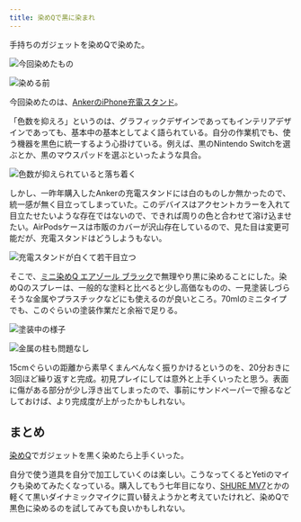 ```yaml
---
title: 染めQで黒に染まれ
---
```

手持ちのガジェットを染めQで染めた。

![](https://lh4.googleusercontent.com/iGBKtzxjHwiERKl4aDbzCKIOCBKUcgj0zU_oPpi1IIYmyV9wYDR5n-5u5GaGwJVUFj8xkYlHYCnYKZWJZrcsMjFkkpoVi0X5ErP5H69EgGWnxVFVxJrF7nBff5iFDxSsZSroxFTIiwqZMl64lM_s6w "今回染めたもの")

![](https://lh5.googleusercontent.com/N6_DfRu9YPTzwqoPKjpH3Yu6lm07F63F68MDrstyf30I5LoGHGTGEm48xOuBePIyWtVFnf7ddzLeVVssyz_8b1uZFZVOW526KZrnO959fpmYN9paICSe8PVr6e_QFG3Bg8L23vfyLApXsIiUh-9TZw "染める前")

今回染めたのは、[AnkerのiPhone充電スタンド](https://r7kamura.com/articles/2021-09-06-anker-iphone-stand)。

「色数を抑えろ」というのは、グラフィックデザインであってもインテリアデザインであっても、基本中の基本としてよく語られている。自分の作業机でも、使う機器を黒色に統一するよう心掛けている。例えば、黒のNintendo Switchを選ぶとか、黒のマウスパッドを選ぶといったような具合。

![](https://lh3.googleusercontent.com/BPLy7zaWB4Q-wtp48N1V8B1S2PiF43bB_T1wDLs8ecqGuhgm6Y-jtScKJef2Rd5R0xccNdr_NThE28CnijBPuT-Txfp4ho7MKfIRYNsXZ1cCT2yLNhmmv-2HNIJAmXQHNR3fvOzZRACjkApb3HtPhQ "色数が抑えられていると落ち着く")

しかし、一昨年購入したAnkerの充電スタンドには白のものしか無かったので、統一感が無く目立ってしまっていた。このデバイスはアクセントカラーを入れて目立たせたいような存在ではないので、できれば周りの色と合わせて溶け込ませたい。AirPodsケースは市販のカバーが沢山存在しているので、見た目は変更可能だが、充電スタンドはどうしようもない。

![](https://lh3.googleusercontent.com/_gbNClljUEVkl-avPryh6c7M4BH_JdOzBWz8qbZ5x2_uAuicjhIDBftzbr0ZoZZBmyajCbPNTLRMEbIKmd52hM0T1NwNAh8OKaBPXaeDW5RMmt5J3LpQYzVFJg7G0caaxQ2a2XiDRZu6vQY1OQ1gYA "充電スタンドが白くて若干目立つ")

そこで、[ミニ染めQ エアゾール ブラック](https://www.amazon.co.jp/dp/B003QMFUKO)で無理やり黒に染めることにした。染めQのスプレーは、一般的な塗料と比べると少し高価なものの、一見塗装しづらそうな金属やプラスチックなどにも使えるのが良いところ。70mlのミニタイプでも、このぐらいの塗装作業だと余裕で足りる。

![](https://lh6.googleusercontent.com/XKJ9Oy2QkeoFzD7ZY4ftYrP5Hg9YcWyWdrYOE72kgq1c3pXiGd1ZjGTvQbK1zO9mVAL5iDtFBKKekNVPBOXxidcqjbHH54nfBZsT_ZDtNkC0kbRtlOJGJAgFzAnEIs-N_vCuBe36MWPvHOe7L1c45g "塗装中の様子")

![](https://lh5.googleusercontent.com/e56i9u-krQDJ92BNnrV4Udww6utONDa_Y3Z6TdUnUl5FEJUa_apCN7HpSpreFQZCYwDP8YuTRRJleJK0wq9Pail8G-xz_pgU-Fat3n8bKrLra85Nx75MZe-A0HRLmHKdk9UxE5Eg29eyakD4Vh7kng "金属の柱も問題なし")

15cmぐらいの距離から素早くまんべんなく振りかけるというのを、20分おきに3回ほど繰り返すと完成。初見プレイにしては意外と上手くいったと思う。表面に傷がある部分が少し浮き出てしまったので、事前にサンドペーパーで擦るなどしておけば、より完成度が上がったかもしれない。

まとめ
---

[染めQ](https://www.amazon.co.jp/dp/B003QMFUKO)でガジェットを黒く染めたら上手くいった。

自分で使う道具を自分で加工していくのは楽しい。こうなってくるとYetiのマイクも染めてみたくなっている。購入してもう七年目になり、[SHURE MV7](https://www.amazon.co.jp/dp/B08KY7G1GV)とかの軽くて黒いダイナミックマイクに買い替えようかと考えていたけれど、染めQで黒色に染めるのを試してみても良いかもしれない。
